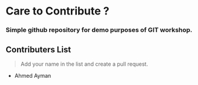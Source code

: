 # Care to Contribute ?

### Simple github repository for demo purposes of GIT workshop.

## Contributers List

> Add your name in the list and create a pull request.

- Ahmed Ayman
